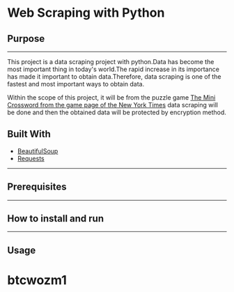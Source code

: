 # Web Scraping with Python

## Purpose
---
This project is a data scraping project with python.Data has become the most important thing in today's world.The rapid increase in its importance has made it important to obtain data.Therefore, data scraping is one of the fastest and most important ways to obtain data.

Within the scope of this project, it will be from the puzzle game [The Mini Crossword from the game page of the New York Times](https://www.nytimes.com/crosswords/game/mini) data scraping will be done and then the obtained data will be protected by encryption method.


## Built With

* [BeautifulSoup](https://www.crummy.com/software/BeautifulSoup/bs4/doc/)
* [Requests](https://docs.python-requests.org/en/master/)


----

## Prerequisites




---
## How to install and run


---
## Usage
# btcwozm1
